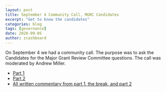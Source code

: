 ```yaml
---
layout: post
title: September 4 Community Call, MGRC Candidates
excerpt: "Get to know the candidates"
categories: blog
tags: [governance]
date: 2020-09-05
author: zcashboard
---
```


On September 4 we had a community call. The purpose was to ask the Candidates for the Major Grant Review Committee questions. The call was moderated by Andrew Miller.

* [Part 1](https://youtu.be/Kred_7CU3s8)
* [Part 2](https://youtu.be/JxyTKcGXGmg)
* [All written commentary from part 1, the break, and part 2](https://docs.google.com/document/d/1eNpZuj5hD_soCFKigyQjjQ0r-91_gmC0XUWB1eFLofU/edit?usp=sharing)
